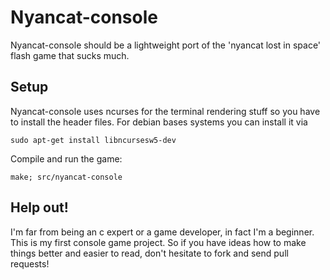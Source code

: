 # Nyancat-console

Nyancat-console should be a lightweight port of the 'nyancat lost in space'
flash game that sucks much.

## Setup

Nyancat-console uses ncurses for the terminal rendering stuff so you have to
install the header files. For debian bases systems you can install it via

    sudo apt-get install libncursesw5-dev

Compile and run the game:

    make; src/nyancat-console

## Help out!

I'm far from being an c expert or a game developer, in fact I'm a beginner.
This is my first console game project. So if you have ideas how to make things
better and easier to read, don't hesitate to fork and send pull requests!
